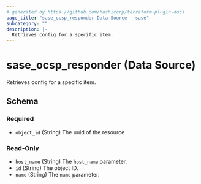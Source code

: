 ```yaml
---
# generated by https://github.com/hashicorp/terraform-plugin-docs
page_title: "sase_ocsp_responder Data Source - sase"
subcategory: ""
description: |-
  Retrieves config for a specific item.
---
```


# sase_ocsp_responder (Data Source)

Retrieves config for a specific item.



<!-- schema generated by tfplugindocs -->
## Schema

### Required

- `object_id` (String) The uuid of the resource

### Read-Only

- `host_name` (String) The `host_name` parameter.
- `id` (String) The object ID.
- `name` (String) The `name` parameter.


